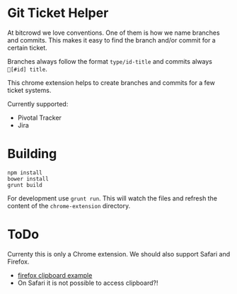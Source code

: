 # Git Ticket Helper

At bitcrowd we love conventions. One of them is how we name branches and commits. This makes it easy to find the branch and/or commit for a certain ticket.

Branches always follow the format `type/id-title` and commits always `[#id] title`.

This chrome extension helps to create branches and commits for a few ticket systems.

Currently supported:

* Pivotal Tracker
* Jira

# Building

```
npm install
bower install
grunt build
```

For development use `grunt run`. This will watch the files and refresh the
content of the `chrome-extension` directory.

# ToDo

Currenty this is only a Chrome extension. We should also support Safari and Firefox.

* [firefox clipboard example](https://github.com/fwenzel/copy-url)
* On Safari it is not possible to access clipboard?!
